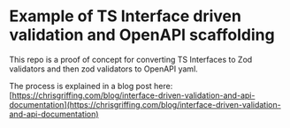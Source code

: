 # Example of TS Interface driven validation and OpenAPI scaffolding

This repo is a proof of concept for converting TS Interfaces to Zod validators and then zod validators to OpenAPI yaml.

The process is explained in a blog post here:
[https://chrisgriffing.com/blog/interface-driven-validation-and-api-documentation](https://chrisgriffing.com/blog/interface-driven-validation-and-api-documentation)

